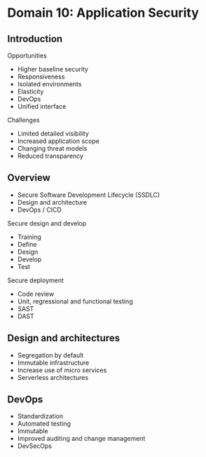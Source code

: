 # Domain 10: Application Security

## Introduction

Opportunities
- Higher baseline security
- Responsiveness
- Isolated environments
- Elasticity
- DevOps
- Unified interface

Challenges
- Limited detailed visibility
- Increased application scope
- Changing threat models
- Reduced transparency

## Overview

- Secure Software Development Lifecycle (SSDLC)
- Design and architecture
- DevOps / CICD

Secure design and develop
- Training
- Define
- Design
- Develop
- Test

Secure deployment
- Code review
- Unit, regressional and functional testing
- SAST
- DAST

## Design and architectures

- Segregation by default
- Immutable infrastructure
- Increase use of micro services
- Serverless architectures

## DevOps

- Standardization
- Automated testing
- Immutable
- Improved auditing and change management
- DevSecOps
